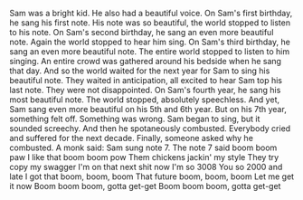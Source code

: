 Sam was a bright kid.
He also had a beautiful voice.
On Sam's first birthday, he sang his first note.
His note was so beautiful, the world stopped to listen to his note.
On Sam's second birthday, he sang an even more beautiful note.
Again the world stopped to hear him sing.
On Sam's third birthday, he sang an even more beautiful note.
The entire world stopped to listen to him singing.
An entire crowd was gathered around his bedside when he sang that day.
And so the world waited for the next year for Sam to sing his beautiful note.
They waited in anticipation, all excited to hear Sam top his last note.
They were not disappointed.
On Sam's fourth year, he sang his most beautiful note.
The world stopped, absolutely speechless.
And yet, Sam sang even more beautiful on his 5th and 6th year.
But on his 7th year, something felt off.
Something was wrong.
Sam began to sing, but it sounded screechy.
And then he spotaneously combusted.
Everybody cried and suffered for the next decade.
Finally, someone asked why he combusted.
A monk said: Sam sung note 7.
The note 7 said boom boom paw
I like that boom boom pow
Them chickens jackin' my style
They try copy my swagger
I'm on that next shit now
I'm so 3008
You so 2000 and late
I got that boom, boom, boom
That future boom, boom, boom
Let me get it now
Boom boom boom, gotta get-get
Boom boom boom, gotta get-get
